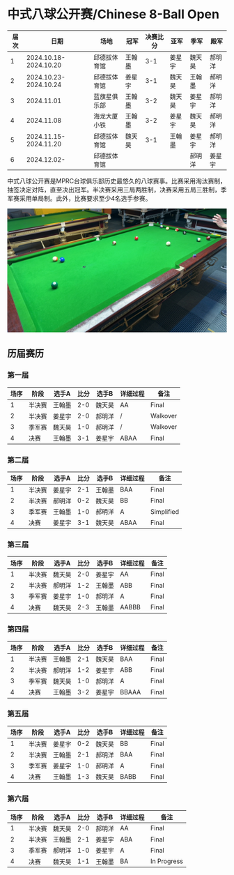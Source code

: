 # 中式八球公开赛/Chinese 8-Ball Open

| 届次 | 日期                   | 场地        | 冠军   | 决赛比分 | 亚军   | 季军   | 殿军 |
| ---- | --------------------- | ----------- | ------ | ------  | ------ | ------ | ------ |
| 1    | 2024.10.18-2024.10.20 | 邱德拔体育馆 | 王翰墨 | 3-1      | 姜星宇 | 魏天昊 | 郝明洋 |
| 2    | 2024.10.23-2024.10.24 | 邱德拔体育馆 | 姜星宇 | 3-1      | 魏天昊 | 王翰墨 | 郝明洋 |
| 3    | 2024.11.01            | 蓝旗星俱乐部 | 王翰墨 | 3-2      | 魏天昊 | 姜星宇 | 郝明洋 |
| 4    | 2024.11.08            | 海龙大厦小铁 | 王翰墨 | 3-2      | 姜星宇 | 魏天昊 | 郝明洋 |
| 5    | 2024.11.15-2024.11.20 | 邱德拔体育馆 | 魏天昊 | 3-1      | 王翰墨 | 姜星宇 | 郝明洋 |
| 6    | 2024.12.02-           | 邱德拔体育馆 |       |          |        | 郝明洋 | 姜星宇 |

中式八球公开赛是MPRC台球俱乐部历史最悠久的八球赛事。比赛采用淘汰赛制，抽签决定对阵，直至决出冠军。半决赛采用三局两胜制，决赛采用五局三胜制，季军赛采用单局制。此外，比赛要求至少4名选手参赛。

![](./img/chinese_8-ball_open.jpg)

## 历届赛历

### 第一届

| 场序 | 阶段   | 选手A  | 比分 | 选手B  | 详细过程 | 备注 |
| ---- | ------ | ----- | ---- | ----- | ---- | ---- |
| 1    | 半决赛 | 王翰墨 | 2-0  | 魏天昊 | AA | Final |
| 2    | 半决赛 | 姜星宇 | 2-0  | 郝明洋 | / | Walkover |
| 3    | 季军赛 | 魏天昊 | 1-0  | 郝明洋 | / | Walkover  |
| 4    | 决赛   | 王翰墨 | 3-1  | 姜星宇 | ABAA | Final |

### 第二届

| 场序 | 阶段   | 选手A  | 比分 | 选手B  | 详细过程 | 备注  |
| ---- | ----- | ------ | ---- | ----- | ----- | ----- |
| 1    | 半决赛 | 姜星宇 | 2-1  | 王翰墨 | BAA | Final |
| 2    | 半决赛 | 郝明洋 | 0-2  | 魏天昊 | BB | Final |
| 3    | 季军赛 | 王翰墨 | 1-0  | 郝明洋 | A | Simplified |
| 4    | 决赛   | 姜星宇 | 3-1  | 魏天昊 | ABAA | Final |

### 第三届

| 场序 | 阶段   | 选手A  | 比分 | 选手B  | 详细过程 | 备注  |
| ---- | ----- | ------ | ---- | ----- | ----- | ----- |
| 1    | 半决赛 | 魏天昊 | 2-0  | 姜星宇 | AA | Final |
| 2    | 半决赛 | 郝明洋 | 1-2  | 王翰墨 | ABB | Final |
| 3    | 季军赛 | 姜星宇 | 1-0  | 郝明洋 | A | Final |
| 4    | 决赛   | 魏天昊 | 2-3  | 王翰墨 | AABBB | Final |

### 第四届

| 场序 | 阶段   | 选手A  | 比分 | 选手B  | 详细过程 | 备注  |
| ---- | ----- | ------ | ---- | ----- | ----- | ----- |
| 1    | 半决赛 | 王翰墨 | 2-1 | 魏天昊 | BAA | Final   |
| 2    | 半决赛 | 郝明洋 | 1-2 | 姜星宇 | ABB | Final   |
| 3    | 季军赛 | 魏天昊 | 1-0 | 郝明洋 | A   | Final   |
| 4    | 决赛   | 王翰墨 | 3-2 | 姜星宇 | BBAAA | Final   |

### 第五届

| 场序 | 阶段   | 选手A  | 比分 | 选手B  | 详细过程 | 备注  |
| ---- | ----- | ------ | ---- | ----- | ----- | ----- |
| 1    | 半决赛 | 姜星宇 | 0-2 | 魏天昊 | BB  | Final   |
| 2    | 半决赛 | 王翰墨 | 2-1 | 郝明洋 | BAA | Final   |
| 3    | 季军赛 | 姜星宇 | 1-0 | 郝明洋 | A   | Final   |
| 4    | 决赛   | 王翰墨 | 1-3 | 魏天昊 | BABB   | Final |

### 第六届

| 场序 | 阶段   | 选手A  | 比分 | 选手B  | 详细过程 | 备注  |
| ---- | ----- | ------ | ---- | ----- | ----- | ----- |
| 1    | 半决赛 | 魏天昊 | 2-0 | 郝明洋 | AA  | Final   |
| 2    | 半决赛 | 王翰墨 | 2-1 | 姜星宇 | ABA | Final   |
| 3    | 季军赛 | 郝明洋 | 1-0 | 姜星宇 | A   | Final   |
| 4    | 决赛   | 魏天昊 | 1-1 | 王翰墨 | BA   | In Progress |
